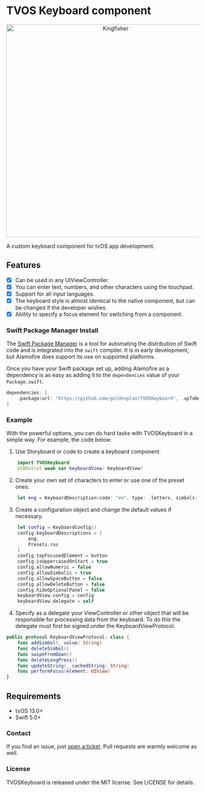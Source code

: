# TVOS Keyboard component

<p align="center">
<img src="https://github.com/goldenplan/TVOSKeyboard/blob/master/images/tvos_keyboard.jpg?raw=true" alt="Kingfisher" title="TVOSKeyboard" width="557"/>
</p>

A custom keyboard component for tvOS app development.

## Features

- [x] Can be used in any UIViewController.
- [x] You can enter text, numbers, and other characters using the touchpad.
- [x] Support for all input languages.
- [x] The keyboard style is almost identical to the native component, but can be changed if the developer wishes.
- [x] Ability to specify a focus element for switching from a component.

### Swift Package Manager Install

The [Swift Package Manager](https://swift.org/package-manager/) is a tool for automating the distribution of Swift code and is integrated into the `swift` compiler. It is in early development, but Alamofire does support its use on supported platforms.

Once you have your Swift package set up, adding Alamofire as a dependency is as easy as adding it to the `dependencies` value of your `Package.swift`.

```swift
dependencies: [
    .package(url: "https://github.com/goldenplan/TVOSKeyboard", .upToNextMajor(from: "0.1.0"))
]
```

### Example

With the powerful options, you can do hard tasks with TVOSKeyboard in a simple way. For example, the code below:

1. Use Storyboard or code to create a keyboard component.

```swift
    import TVOSKeyboard
    @IBOutlet weak var keyboardView: KeyboardView!
```

2. Create your own set of characters to enter or use one of the preset ones.

```swift
    let eng = KeyboardDescription(code: "en", type: .letters, simbols: "abcdefghijklmnopqrstuvwxyz", label:     "abc", spaceName: "space")
```

3. Create a configuration object and change the default values if necessary.

```swift
    let config = KeyboardConfig()
    config.keyboardDescriptions = [
        eng,
        Presets.rus
    ]
    config.topFocusedElement = button
    config.isUppercasedOnStart = true
    config.allowNumeric = false
    config.allowSimbolic = true
    config.allowSpaceButton = false
    config.allowDeleteButton = false
    config.hideOptionalPanel = false
    keyboardView.config = config
    keyboardView.delegate = self
```

4. Specify as a delegate your ViewController or other object that will be responsible for processing data from the keyboard. To do this the delegate must first be signed under the KeyboardViewProtocol.

```swift
public protocol KeyboardViewProtocol: class {
    func addSimbol(_ value: String)
    func deleteSimbol()
    func swipeFromDown()
    func deleteLongPress()
    func updateString(_ cachedString: String)
    func performFocus(element: UIView)
}
```

## Requirements

- tvOS 13.0+
- Swift 5.0+

### Contact

If you find an issue, just [open a ticket](https://github.com/goldenplan/TVOSKeyboard/issues). Pull requests are warmly welcome as well.

### License

TVOSKeyboard is released under the MIT license. See LICENSE for details.
